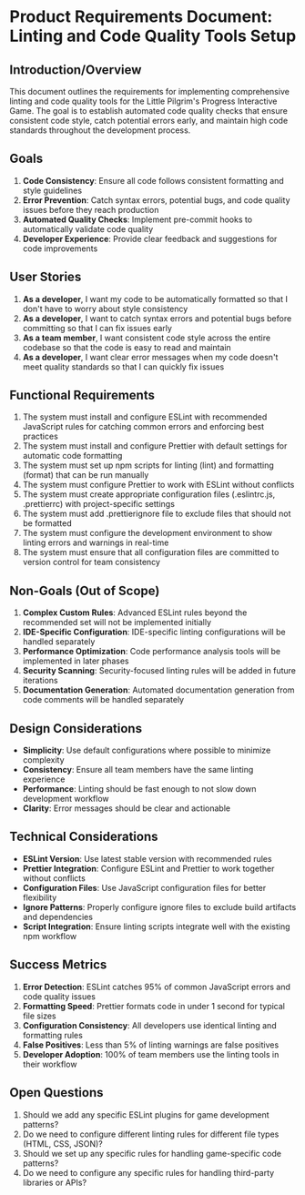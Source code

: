# Product Requirements Document: Linting and Code Quality Tools Setup

## Introduction/Overview

This document outlines the requirements for implementing comprehensive linting and code quality tools for the Little Pilgrim's Progress Interactive Game. The goal is to establish automated code quality checks that ensure consistent code style, catch potential errors early, and maintain high code standards throughout the development process.

## Goals

1. **Code Consistency**: Ensure all code follows consistent formatting and style guidelines
2. **Error Prevention**: Catch syntax errors, potential bugs, and code quality issues before they reach production
3. **Automated Quality Checks**: Implement pre-commit hooks to automatically validate code quality
4. **Developer Experience**: Provide clear feedback and suggestions for code improvements

## User Stories

1. **As a developer**, I want my code to be automatically formatted so that I don't have to worry about style consistency
2. **As a developer**, I want to catch syntax errors and potential bugs before committing so that I can fix issues early
3. **As a team member**, I want consistent code style across the entire codebase so that the code is easy to read and maintain
4. **As a developer**, I want clear error messages when my code doesn't meet quality standards so that I can quickly fix issues

## Functional Requirements

1. The system must install and configure ESLint with recommended JavaScript rules for catching common errors and enforcing best practices
2. The system must install and configure Prettier with default settings for automatic code formatting
3. The system must set up npm scripts for linting (lint) and formatting (format) that can be run manually
4. The system must configure Prettier to work with ESLint without conflicts
5. The system must create appropriate configuration files (.eslintrc.js, .prettierrc) with project-specific settings
6. The system must add .prettierignore file to exclude files that should not be formatted
7. The system must configure the development environment to show linting errors and warnings in real-time
8. The system must ensure that all configuration files are committed to version control for team consistency

## Non-Goals (Out of Scope)

1. **Complex Custom Rules**: Advanced ESLint rules beyond the recommended set will not be implemented initially
2. **IDE-Specific Configuration**: IDE-specific linting configurations will be handled separately
3. **Performance Optimization**: Code performance analysis tools will be implemented in later phases
4. **Security Scanning**: Security-focused linting rules will be added in future iterations
5. **Documentation Generation**: Automated documentation generation from code comments will be handled separately

## Design Considerations

- **Simplicity**: Use default configurations where possible to minimize complexity
- **Consistency**: Ensure all team members have the same linting experience
- **Performance**: Linting should be fast enough to not slow down development workflow
- **Clarity**: Error messages should be clear and actionable

## Technical Considerations

- **ESLint Version**: Use latest stable version with recommended rules
- **Prettier Integration**: Configure ESLint and Prettier to work together without conflicts
- **Configuration Files**: Use JavaScript configuration files for better flexibility
- **Ignore Patterns**: Properly configure ignore files to exclude build artifacts and dependencies
- **Script Integration**: Ensure linting scripts integrate well with the existing npm workflow

## Success Metrics

1. **Error Detection**: ESLint catches 95% of common JavaScript errors and code quality issues
2. **Formatting Speed**: Prettier formats code in under 1 second for typical file sizes
3. **Configuration Consistency**: All developers use identical linting and formatting rules
4. **False Positives**: Less than 5% of linting warnings are false positives
5. **Developer Adoption**: 100% of team members use the linting tools in their workflow

## Open Questions

1. Should we add any specific ESLint plugins for game development patterns?
2. Do we need to configure different linting rules for different file types (HTML, CSS, JSON)?
3. Should we set up any specific rules for handling game-specific code patterns?
4. Do we need to configure any specific rules for handling third-party libraries or APIs? 